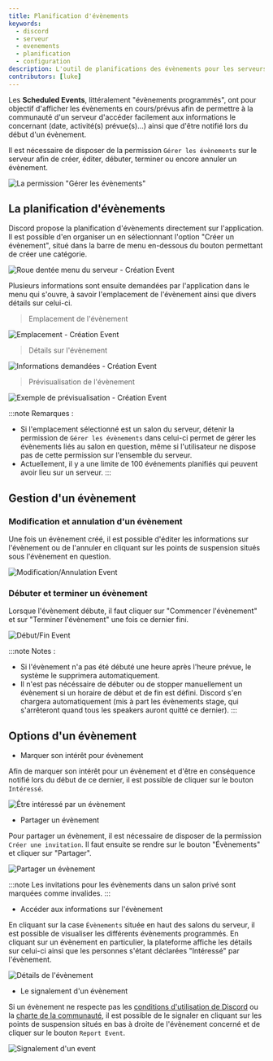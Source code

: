 ```yaml
---
title: Planification d'évènements
keywords:
  - discord
  - serveur
  - evenements
  - planification
  - configuration
description: L'outil de planifications des évènements pour les serveurs 
contributors: [luke]
---
```

Les **Scheduled Events**, littéralement "évènements programmés", ont pour objectif d'afficher les évènements en cours/prévus afin de permettre à la communauté d'un serveur d'accéder facilement aux informations le concernant (date, activité(s) prévue(s)...) ainsi que d'être notifié lors du début d'un évènement.

Il est nécessaire de disposer de la permission `Gérer les évènements` sur le serveur afin de créer, éditer, débuter, terminer ou encore annuler un évènement.

![La permission "Gérer les évènements"](https://i.discord.fr/ShEw.png)

## La planification d'évènements

Discord propose la planification d'évènements directement sur l'application. Il est possible d'en organiser un en sélectionnant l'option "Créer un évènement", situé dans la barre de menu en-dessous du bouton permettant de créer une catégorie.

![Roue dentée menu du serveur - Création Event](https://i.discord.fr/lTLf.png)

Plusieurs informations sont ensuite demandées par l'application dans le menu qui s'ouvre, à savoir l'emplacement de l'évènement ainsi que divers détails sur celui-ci.

> Emplacement de l'évènement 

![Emplacement - Création Event](https://i.discord.fr/9oI4.png)

> Détails sur l'évènement

![Informations demandées - Création Event](https://i.discord.fr/JziR.png)

> Prévisualisation de l'évènement

![Exemple de prévisualisation - Création Event](https://i.discord.fr/MQUg.png)

:::note Remarques :
 - Si l'emplacement sélectionné est un salon du serveur, détenir la permission de `Gérer les évènements` dans celui-ci permet de gérer les évènements liés au salon en question, même si l'utilisateur ne dispose pas de cette permission sur l'ensemble du serveur.
 - Actuellement, il y a une limite de 100 événements planifiés qui peuvent avoir lieu sur un serveur.
:::

## Gestion d'un évènement

### Modification et annulation d'un évènement 

Une fois un évènement créé, il est possible d'éditer les informations sur l'évènement ou de l'annuler en cliquant sur les points de suspension situés sous l'évènement en question.

![Modification/Annulation Event](https://i.discord.fr/R0Xp.png)

### Débuter et terminer un évènement

Lorsque l'évènement débute, il faut cliquer sur "Commencer l'évènement" et sur "Terminer l'évènement" une fois ce dernier fini.

![Début/Fin Event](https://i.discord.fr/QXvQ.png)

:::note Notes : 
 - Si l'évènement n'a pas été débuté une heure après l'heure prévue, le système le supprimera automatiquement.
 - Il n'est pas nécéssaire de débuter ou de stopper manuellement  un évènement si un horaire de début et de fin est défini. Discord s'en chargera automatiquement (mis à part les évènements stage, qui s'arrêteront quand tous les speakers auront quitté ce dernier).
:::

## Options d'un évènement

 - Marquer son intérêt pour évènement

Afin de marquer son intérêt pour un évènement et d'être en conséquence notifié lors du début de ce dernier, il est possible de cliquer sur le bouton `Intéressé`. 

![Être intéressé par un évènement](https://i.discord.fr/mHr0.png)

 - Partager un évènement

Pour partager un évènement, il est nécessaire de disposer de la permission `Créer une invitation`. Il faut ensuite se rendre sur le bouton "Évènements" et cliquer sur "Partager".

![Partager un évènement](https://i.discord.fr/R7Q8.png)

:::note
Les invitations pour les évènements dans un salon privé sont marquées comme invalides.
:::

 - Accéder aux informations sur l'évènement

En cliquant sur la case `Évènements` située en haut des salons du serveur, il est possible de visualiser les différents évènements programmés. En cliquant sur un évènement en particulier, la plateforme affiche les détails sur celui-ci ainsi que les personnes s'étant déclarées "Intéressé" par l'évènement.

![Détails de l'évènement](https://i.discord.fr/QDpf.png)

 - Le signalement d'un évènement

Si un évènement ne respecte pas les [conditions d'utilisation de Discord](https://discord.com/tos) ou la [charte de la communauté](https://support.discord.com/hc/fr/articles/360035969312-Lignes-de-conduite-des-serveurs-communautaires), il est possible de le signaler en cliquant sur les points de suspension situés en bas à droite de l'évènement concerné et de cliquer sur le bouton `Report Event`.

![Signalement d'un event](https://i.discord.fr/q5bZ.png)
